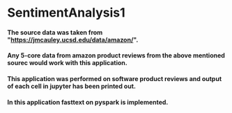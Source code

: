 # SentimentAnalysis1

#### The source data was taken from "https://jmcauley.ucsd.edu/data/amazon/". 
#### Any 5-core data from amazon product reviews from the above mentioned sourec would work with this application.
#### This application was performed on software product reviews and output of each cell in jupyter has been printed out.
#### In this application fasttext on pyspark is implemented.
